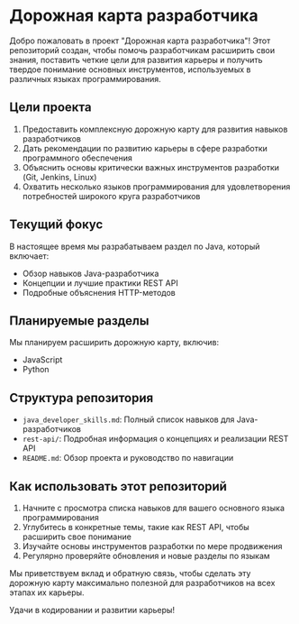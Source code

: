 # Дорожная карта разработчика

Добро пожаловать в проект "Дорожная карта разработчика"! Этот репозиторий создан, чтобы помочь разработчикам расширить свои знания, поставить четкие цели для развития карьеры и получить твердое понимание основных инструментов, используемых в различных языках программирования.

## Цели проекта

1. Предоставить комплексную дорожную карту для развития навыков разработчиков
2. Дать рекомендации по развитию карьеры в сфере разработки программного обеспечения
3. Объяснить основы критически важных инструментов разработки (Git, Jenkins, Linux)
4. Охватить несколько языков программирования для удовлетворения потребностей широкого круга разработчиков

## Текущий фокус

В настоящее время мы разрабатываем раздел по Java, который включает:

- Обзор навыков Java-разработчика
- Концепции и лучшие практики REST API
- Подробные объяснения HTTP-методов

## Планируемые разделы

Мы планируем расширить дорожную карту, включив:

- JavaScript
- Python

## Структура репозитория

- `java_developer_skills.md`: Полный список навыков для Java-разработчиков
- `rest-api/`: Подробная информация о концепциях и реализации REST API
- `README.md`: Обзор проекта и руководство по навигации

## Как использовать этот репозиторий

1. Начните с просмотра списка навыков для вашего основного языка программирования
2. Углубитесь в конкретные темы, такие как REST API, чтобы расширить свое понимание
3. Изучайте основы инструментов разработки по мере продвижения
4. Регулярно проверяйте обновления и новые разделы по языкам

Мы приветствуем вклад и обратную связь, чтобы сделать эту дорожную карту максимально полезной для разработчиков на всех этапах их карьеры.

Удачи в кодировании и развитии карьеры!

